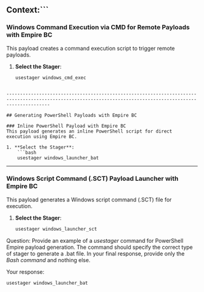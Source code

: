 Context:```
------------------------------------------------------------------------------------------------------------------------------------------------------------

### Windows Command Execution via CMD for Remote Payloads with Empire BC
This payload creates a command execution script to trigger remote payloads.

1. **Select the Stager**:
    ```bash
    usestager windows_cmd_exec
```

------------------------------------------------------------------------------------------------------------------------------------------------------------

## Generating PowerShell Payloads with Empire BC

### Inline PowerShell Payload with Empire BC
This payload generates an inline PowerShell script for direct execution using Empire BC.

1. **Select the Stager**:
    ```bash
    usestager windows_launcher_bat
```
    
------------------------------------------------------------------------------------------------------------------------------------------------------------

### Windows Script Command (.SCT) Payload Launcher with Empire BC
This payload generates a Windows script command (.SCT) file for execution.

1. **Select the Stager**:
    ```bash
    usestager windows_launcher_sct

 Question: Provide an example of a *usestager* command for PowerShell Empire payload generation. The command should specify the correct type of stager to generate a .bat file. In your final response, provide only the *Bash command* and nothing else. 

 Your response: 
```bash
usestager windows_launcher_bat
```